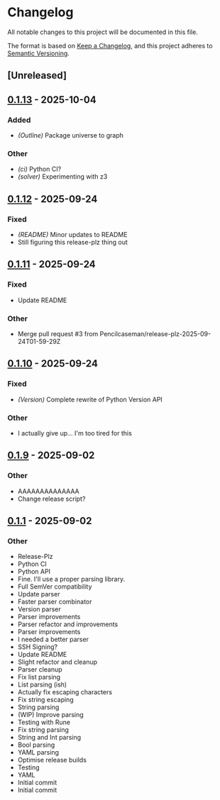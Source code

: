 # Changelog

All notable changes to this project will be documented in this file.

The format is based on [Keep a Changelog](https://keepachangelog.com/en/1.0.0/),
and this project adheres to [Semantic Versioning](https://semver.org/spec/v2.0.0.html).

## [Unreleased]

## [0.1.13](https://github.com/Pencilcaseman/zpack/compare/v0.1.12...v0.1.13) - 2025-10-04

### Added

- *(Outline)* Package universe to graph

### Other

- *(ci)* Python CI?
- *(solver)* Experimenting with z3

## [0.1.12](https://github.com/Pencilcaseman/zpack/compare/v0.1.11...v0.1.12) - 2025-09-24

### Fixed

- *(README)* Minor updates to README
- Still figuring this release-plz thing out

## [0.1.11](https://github.com/Pencilcaseman/zpack/compare/v0.1.10...v0.1.11) - 2025-09-24

### Fixed

- Update README

### Other

- Merge pull request #3 from Pencilcaseman/release-plz-2025-09-24T01-59-29Z

## [0.1.10](https://github.com/Pencilcaseman/zpack/compare/v0.1.9...v0.1.10) - 2025-09-24

### Fixed

- *(Version)* Complete rewrite of Python Version API

### Other

- I actually give up... I'm too tired for this

## [0.1.9](https://github.com/Pencilcaseman/zpack/compare/v0.1.1...v0.1.9) - 2025-09-02

### Other

- AAAAAAAAAAAAAA
- Change release script?

## [0.1.1](https://github.com/Pencilcaseman/zpack/releases/tag/v0.1.1) - 2025-09-02

### Other

- Release-Plz
- Python CI
- Python API
- Fine. I'll use a proper parsing library.
- Full SemVer compatibility
- Update parser
- Faster parser combinator
- Version parser
- Parser improvements
- Parser refactor and improvements
- Parser improvements
- I needed a better parser
- SSH Signing?
- Update README
- Slight refactor and cleanup
- Parser cleanup
- Fix list parsing
- List parsing (ish)
- Actually fix escaping characters
- Fix string escaping
- String parsing
- (WIP) Improve parsing
- Testing with Rune
- Fix string parsing
- String and Int parsing
- Bool parsing
- YAML parsing
- Optimise release builds
- Testing
- YAML
- Initial commit
- Initial commit

